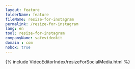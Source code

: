 ```yaml
---
layout: feature
folderName: feature
fileName: resize-for-instagram
permalink: /resize-for-instagram
lang: en
tool: resize-for-instagram
companyName: safevideokit
domain : com
nobox: true
---
```


{% include VideoEditorIndex/resizeForSocialMedia.html %}

   